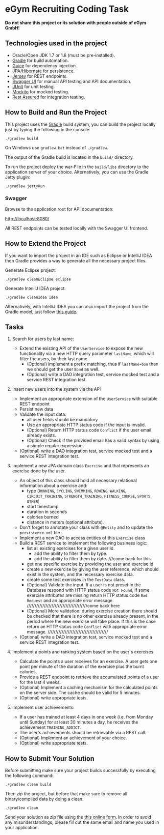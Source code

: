 # eGym Recruiting Coding Task

**Do not share this project or its solution with people outside of eGym GmbH!**

## Technologies used in the project

* Oracle/Open JDK 1.7 or 1.8 (must be pre-installed).
* [Gradle](http://gradle.org/) for build automation.
* [Guice](https://github.com/google/guice) for dependency injection.
* [JPA/Hibernate](http://hibernate.org/orm/) for persistence.
* [Jersey](https://jersey.java.net/) for REST endpoints.
* [Swagger UI](https://github.com/swagger-api/swagger-ui) for manual API testing and API documentation.
* [JUnit](http://junit.org/junit4/) for unit testing.
* [Mockito](http://mockito.org/) for mocked testing.
* [Rest Assured](https://github.com/rest-assured/rest-assured) for integration testing.

## How to Build and Run the Project

This project uses the [Gradle](https://gradle.org) build system, you can build the project locally just by typing the
following in the console:

```
./gradlew build
```

On Windows use `gradlew.bat` instead of `./gradlew`.

The output of the Gradle build is located in the  `build/` directory.

To run the project deploy the war-File in the `build/libs` directory to the application server of your choice.
Alternatively, you can use the Gradle Jetty plugin:

```
./gradlew jettyRun
```

### Swagger

Browse to the application root for API documentation:

[http://localhost:8080/](http://localhost:8080)

All REST endpoints can be tested locally with the Swagger UI frontend.

## How to Extend the Project

If you want to import the project in an IDE such as Eclipse or IntelliJ IDEA then Gradle provides a way to generate all
the necessary project files.

Generate Eclipse project:
```
./gradlew cleanEclipse eclipse
```

Generate IntelliJ IDEA project:
```
./gradlew cleanIdea idea
```

Alternatively, with IntelliJ IDEA you can also import the project from the Gradle model,
just follow [this guide](https://www.jetbrains.com/help/idea/2016.1/importing-project-from-gradle-model.html).

## Tasks

1. Search for users by last name:
    * Extend the existing API of the `UserService` to expose the new functionality via a new HTTP query parameter
      `lastName`, which will filter the users, by their last name.
        * (Optional) implement a prefix matching, thus if `lastName=bon` then we should get the user `Bond` as well.
        * (Optional) write a DAO integration test, service mocked test and a service REST integration test.

2. Insert new users into the system via the API
    * Implement an appropriate extension of the `UserService` with suitable REST endpoint
    * Persist new data
    * Validate the input data:
        * all user fields should be mandatory
        * Use an appropriate HTTP status code if the input is invalid.
        * (Optional) Return HTTP status code `Conflict` if the user email already exists.
        * (Optional) Check if the provided email has a valid syntax by using a simple regular expression.
    * (Optional) write a DAO integration test, service mocked test and a service REST integration test.

3. Implement a new JPA domain class `Exercise` and that represents an exercise done by the user.
    * An object of this class should hold all necessary relational information about a exercise and:
        * type (`RUNNING`, `CYCLING`, `SWIMMING`, `ROWING`, `WALKING`, `CIRCUIT_TRAINING`, `STRENGTH_TRAINING`,
          `FITNESS_COURSE`, `SPORTS`, `OTHER`)
        * start timestamp
        * duration in seconds
        * calories burned
        * distance in meters (optional attribute).
    * Don't forget to annotate your class with `@Entity` and to update the `persistence.xml` file.
    * Implement a new DAO to access entities of this `Exercise` class
    * Build a REST service to implement the following business logic:
        * list all existing exercises for a given user id.
            * add the ability to filter them by type.
            * add the ability to filter them by date.			///come back for this
        * get one specific exercise by providing the user and exercise id
        * create a new exercise by giving the user reference, which should exist in the system, and the necessary
          exercise data.
        * create some test exercises in the `TestData` class.
        * (Optional) Validate the input. If a user is not preset in the Database respond with HTTP status code
          `Not Found`, if some exercise attributes are missing return HTTP status code `Bad Request` and an appropriate
          error message.
		  ///////////////////////////////////////come back here
        * (Optional) More validation:
          during exercise creation there should be checked that there is no other exercise already present,
          in the period where the new exercise will take place. If this is the case return an HTTP
          status code `Conflict` with appropriate error message.
		  ///////////////////////////////////////
    * (Optional) write a DAO integration test, service mocked test and a service REST integration test.

4. Implement a points and ranking system based on the user's exercises
    * Calculate the points a user receives for an exercise.
      A user gets one point per minute of the duration of the exercise plus the burnt calories.
    * Provide a REST endpoint to retrieve the accumulated points of a user for the last 4 weeks.
    * (Optional) Implement a caching mechanism for the calculated points on the server side.
      The cache should be valid for 5 minutes.
    * (Optional) write appropriate tests.

5. Implement user achievements:
    * If a user has trained at least 4 days in one week (i.e. from Monday until Sunday)
      for at least 30 minutes a day, he receives the achievement `TRAINING_ADDICT`.
    * The user's achievements should be retrievable via a REST call.
    * (Optional) Implement an achievement of your choice.
    * (Optional) write appropriate tests.

## How to Submit Your Solution

Before submitting make sure your project builds successfully by executing the following command:
```
./gradlew clean build
```

Then zip the project, but before that make sure to remove all binary/compiled data by doing a clean:
```
./gradlew clean
```

Send your solution as zip file using the [this online form](https://script.google.com/a/macros/egym.de/s/AKfycbwVMmgwNOQ_iq1Vk3z-FyJU_eQdx8QvzVUx9wbaFEXFNxi0uYnc/exec).
In order to avoid any misunderstandings, please fill out the same email and name you used in your application.
